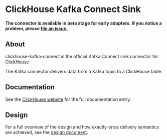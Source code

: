 # ClickHouse Kafka Connect Sink
**The connector is available in beta stage for early adopters. If you notice a problem, please [file an issue.](https://github.com/ClickHouse/clickhouse-kafka-connect/issues/new)**

## About
clickhouse-kafka-connect is the official Kafka Connect sink connector for [ClickHouse](https://clickhouse.com/).

The Kafka connector delivers data from a Kafka topic to a ClickHouse table.
## Documentation

See the [ClickHouse website](https://clickhouse.com/docs/en/integrations/kafka/clickhouse-kafka-connect-sink) for the full documentation entry.

## Design
For a full overview of the design and how exactly-once delivery semantics are achieved, see the [design document](./docs/DESIGN.md).
